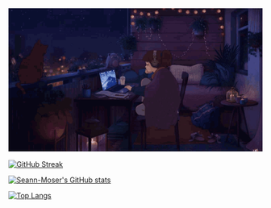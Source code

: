 <img src="banner.gif"/>

[![GitHub Streak](https://github-readme-streak-stats.herokuapp.com?user=Seann-Moser&theme=nightowl&hide_border=true&mode=weekly&exclude_days=Sun%2CSat)](https://git.io/streak-stats)


[![Seann-Moser's GitHub stats](https://github-readme-stats.vercel.app/api?username=Seann-Moser&theme=nightowl&hide_border=true)](https://github.com/Seann-Moser/github-readme-stats)

[![Top Langs](https://github-readme-stats.vercel.app/api/top-langs/?username=Seann-Moser&layout=compact&theme=nightowl&hide_border=true)](https://github.com/Seann-Moser/github-readme-stats)